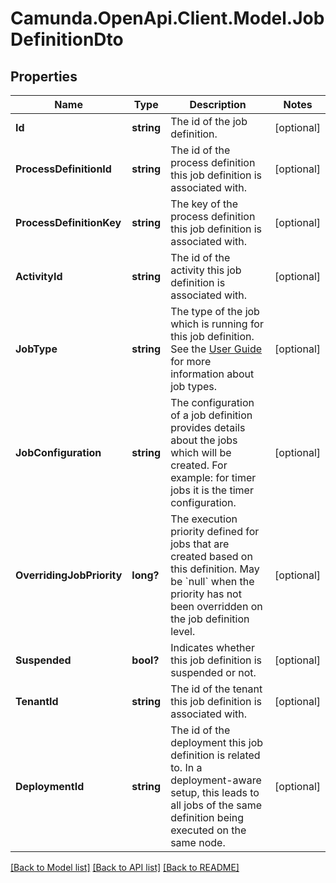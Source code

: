 # Camunda.OpenApi.Client.Model.JobDefinitionDto

## Properties

Name | Type | Description | Notes
------------ | ------------- | ------------- | -------------
**Id** | **string** | The id of the job definition. | [optional] 
**ProcessDefinitionId** | **string** | The id of the process definition this job definition is associated with. | [optional] 
**ProcessDefinitionKey** | **string** | The key of the process definition this job definition is associated with. | [optional] 
**ActivityId** | **string** | The id of the activity this job definition is associated with. | [optional] 
**JobType** | **string** | The type of the job which is running for this job definition. See the [User Guide](https://docs.camunda.org/manual/7.17/user-guide/process-engine/the-job-executor/#job-creation) for more information about job types. | [optional] 
**JobConfiguration** | **string** | The configuration of a job definition provides details about the jobs which will be created. For example: for timer jobs it is the timer configuration. | [optional] 
**OverridingJobPriority** | **long?** | The execution priority defined for jobs that are created based on this definition. May be &#x60;null&#x60; when the priority has not been overridden on the job definition level. | [optional] 
**Suspended** | **bool?** | Indicates whether this job definition is suspended or not. | [optional] 
**TenantId** | **string** | The id of the tenant this job definition is associated with. | [optional] 
**DeploymentId** | **string** | The id of the deployment this job definition is related to. In a deployment-aware setup, this leads to all jobs of the same definition being executed on the same node. | [optional] 

[[Back to Model list]](../README.md#documentation-for-models) [[Back to API list]](../README.md#documentation-for-api-endpoints) [[Back to README]](../README.md)

